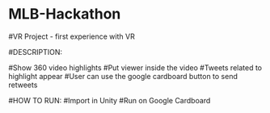 # MLB-Hackathon

#VR Project - first experience with VR

#DESCRIPTION:

#Show 360 video highlights
#Put viewer inside the video
#Tweets related to highlight appear
#User can use the google cardboard button to send retweets

#HOW TO RUN:
#Import in Unity
#Run on Google Cardboard
